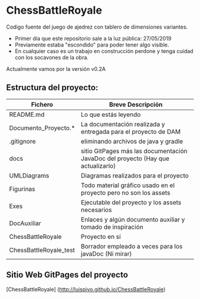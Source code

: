 # ChessBattleRoyale
Codigo fuente del juego de ajedrez con tablero de dimensiones variantes.

* Primer día que este repositorio sale a la luz pública: 27/05/2019
* Previamente estaba "escondido" para poder tener algo visible.
* En cualquier caso es un trabajo en construcción perdone y tenga cuidad con los socavones de la obra.

Actualmente vamos por la versión v0.2A

## Estructura del proyecto:

Fichero | Breve Descripción
------- | -----------------
README.md | Lo que estás leyendo
Documento_Proyecto.* | La documentación realizada y entregada para el proyecto de DAM
.gitignore | eliminando archivos de java y gradle
docs | sitio GitPages más las documentación JavaDoc del proyecto (Hay que actualizarlo)
UMLDiagrams | Diagramas realizados para el proyecto
Figurinas | Todo material gráfico usado en el proyecto pero no son los assets
Exes | Ejecutable del proyecto y los assets necesarios
DocAuxiliar | Enlaces y algún documento auxiliar y tomado de inspiración
ChessBattleRoyale | Proyecto en sí
ChessBattleRoyale_test | Borrador empleado a veces para los javaDoc (Ni mirar)

## Sitio Web GitPages del proyecto
[ChessBattleRoyale] (http://luispivo.github.io/ChessBattleRoyale)

